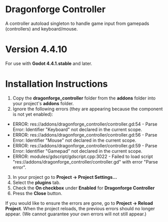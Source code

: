 # Dragonforge Controller
A controller autoload singleton to handle game input from gamepads (controllers) and keyboard/mouse.
# Version 4.4.10
For use with **Godot 4.4.1.stable** and later.
# Installation Instructions
1. Copy the **dragonforge_controller** folder from the **addons** folder into your project's **addons** folder.
2. Ignore the following errors (they are appearing because the component is not yet enabled):
  * ERROR: res://addons/dragonforge_controller/controller.gd:54 - Parse Error: Identifier "Keyboard" not declared in the current scope.
  * ERROR: res://addons/dragonforge_controller/controller.gd:56 - Parse Error: Identifier "Mouse" not declared in the current scope.
  * ERROR: res://addons/dragonforge_controller/controller.gd:59 - Parse Error: Identifier "Gamepad" not declared in the current scope.
  * ERROR: modules/gdscript/gdscript.cpp:3022 - Failed to load script "res://addons/dragonforge_controller/controller.gd" with error "Parse error".
3. In your project go to **Project -> Project Settings...**
4. Select the **plugins** tab.
5. Check the **On checkbox** under **Enabled** for **Dragonforge Controller**
6. Press the **Close** button.

If you would like to ensure the errors are gone, go to **Project -> Reload Project**. When the project reloads, the previous errors should no longer appear. (We cannot guarantee your own errors will not still appear.)
